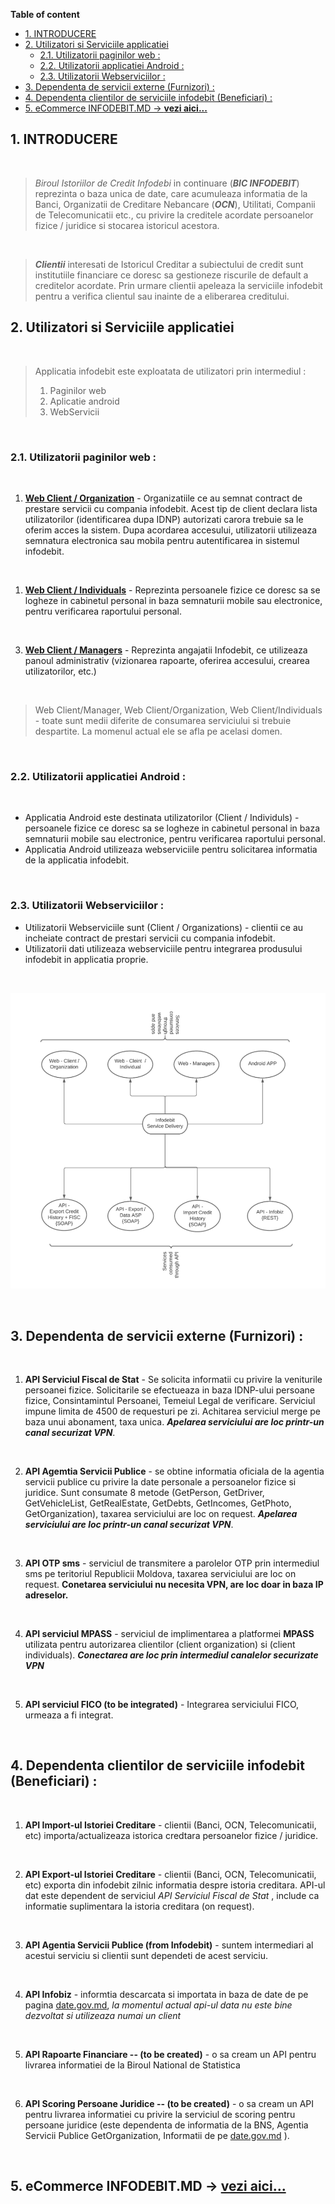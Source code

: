**Table of content**

- [1. INTRODUCERE](#1-introducere)
- [2. Utilizatori si Serviciile applicatiei](#2-utilizatori-si-serviciile-applicatiei)
  - [2.1. Utilizatorii paginilor web :](#21-utilizatorii-paginilor-web-)
  - [2.2. Utilizatorii applicatiei Android :](#22-utilizatorii-applicatiei-android-)
  - [2.3. Utilizatorii Webserviciilor :](#23-utilizatorii-webserviciilor-)
- [3. Dependenta de servicii externe (Furnizori) :](#3-dependenta-de-servicii-externe-furnizori-)
- [4. Dependenta clientilor de serviciile infodebit (Beneficiari) :](#4-dependenta-clientilor-de-serviciile-infodebit-beneficiari-)
- [5. eCommerce INFODEBIT.MD -> **vezi aici...**](#5-ecommerce-infodebitmd---vezi-aici)

## 1. INTRODUCERE

<br/>

> *Biroul Istoriilor de Credit Infodebi* in continuare (***BIC INFODEBIT***) reprezinta o baza unica de date, care acumuleaza informatia de la Banci, Organizatii de Creditare Nebancare (***OCN***), Utilitati, Companii de Telecomunicatii etc., cu privire la creditele acordate persoanelor fizice / juridice si stocarea istoricul acestora.

<br/>

> ***Clientii*** interesati de Istoricul Creditar a subiectului de credit sunt institutiile financiare ce doresc sa gestioneze riscurile de default a creditelor acordate. Prin urmare clientii apeleaza la serviciile infodebit pentru a verifica clientul sau inainte de a eliberarea creditului.


## 2. Utilizatori si Serviciile applicatiei

<br/>

> Applicatia infodebit este exploatata de utilizatori prin intermediul :
> 1. Paginilor web
> 2. Aplicatie android
> 3. WebServicii 

<br/>

### 2.1. Utilizatorii paginilor web :

<br/>

1. **[Web Client / Organization](/ref_doc/WebClientOrg.md)** - Organizatiile ce au semnat contract de prestare servicii cu compania infodebit. Acest tip de client declara lista utilizatorilor (identificarea dupa IDNP) autorizati carora trebuie sa le oferim acces la sistem.
Dupa acordarea accesului, utilizatorii utilizeaza semnatura electronica sau mobila pentru autentificarea in sistemul infodebit.

<br/>

1. **[Web Client / Individuals](/ref_doc/WebClientIndividuals.md)** - Reprezinta persoanele fizice ce doresc sa se logheze in cabinetul personal in baza semnaturii mobile sau electronice, pentru verificarea raportului personal.

<br/>

3. **[Web Client / Managers](/ref_doc/WebManagers.md)** - Reprezinta angajatii Infodebit, ce utilizeaza panoul administrativ (vizionarea rapoarte, oferirea accesului, crearea utilizatorilor, etc.)

<br/>

> Web Client/Manager, Web Client/Organization, Web Client/Individuals - toate sunt medii diferite de consumarea serviciului si trebuie despartite. La momenul actual ele se afla pe acelasi domen.

<br/>

### 2.2. Utilizatorii applicatiei Android :

<br/>

- Applicatia Android este destinata utilizatorilor (Client / Individuls) - persoanele fizice ce doresc sa se logheze in cabinetul personal in baza semnaturii mobile sau electronice, pentru verificarea raportului personal.
- Applicatia Android utilizeaza webserviciile pentru solicitarea informatia de la applicatia infodebit.

<br/>


### 2.3. Utilizatorii Webserviciilor : 

- Utilizatorii Webserviciile sunt (Client / Organizations) - clientii ce au incheiate contract de prestari servicii cu compania infodebit.
- Utilizatorii dati utilizeaza webserviciile pentru integrarea produsului infodebit in applicatia proprie.

<br/>

![Infodebit Services](img/Service_Actors.png)

<br/>

## 3. Dependenta de servicii externe (Furnizori) : 

<br/>

1. **API Serviciul Fiscal de Stat** - Se solicita informatii cu privire la veniturile persoanei fizice. Solicitarile se efectueaza in baza IDNP-ului persoane fizice, Consintamintul Persoanei, Temeiul Legal de verificare. Serviciul impune limita de 4500 de requesturi pe zi. Achitarea serviciul merge pe baza unui abonament, taxa unica. ***Apelarea serviciului are loc printr-un canal securizat VPN***.

<br/>

2. **API Agemtia Servicii Publice** - se obtine informatia oficiala de la agentia servicii publice cu privire la date personale a persoanelor fizice si juridice. Sunt consumate 8 metode (GetPerson, GetDriver, GetVehicleList, GetRealEstate, GetDebts, GetIncomes, GetPhoto, GetOrganization), taxarea serviciului are loc on request. ***Apelarea serviciului are loc printr-un canal securizat VPN***.

<br/>

3. **API OTP sms** - serviciul de transmitere a parolelor OTP prin intermediul sms pe teritoriul Republicii Moldova, taxarea serviciului are loc on request. **Conetarea serviciului nu necesita VPN, are loc doar in baza IP adreselor.**


<br/>

4. **API serviciul MPASS** - serviciul de implimentarea a platformei **MPASS** utilizata pentru autorizarea clientilor (client organization) si (client individuals). ***Conectarea are loc prin intermediul canalelor securizate VPN***

<br/>

5. **API serviciul FICO (to be integrated)** - Integrarea serviciului FICO, urmeaza a fi integrat.

<br/>

## 4. Dependenta clientilor de serviciile infodebit (Beneficiari) :

<br/>

1. **API Import-ul Istoriei Creditare** - clientii (Banci, OCN, Telecomunicatii, etc) importa/actualizeaza istorica credtara persoanelor fizice / juridice.

<br/>

2. **API Export-ul Istoriei Creditare** - clientii (Banci, OCN, Telecomunicatii, etc) exporta din infodebit zilnic informatia despre istoria creditara. API-ul dat este dependent de serviciul *API Serviciul Fiscal de Stat* , include ca informatie suplimentara la istoria creditara (on request).

<br/>

3. **API Agentia Servicii Publice (from Infodebit)** - suntem intermediari al acestui serviciu si clientii sunt dependeti de acest serviciu.

<br/>

4. **API Infobiz** - informtia descarcata si importata in baza de date de pe pagina [date.gov.md](https://date.gov.md/), *la momentul actual api-ul data nu este bine dezvoltat si utilizeaza numai un client*

<br/>

5. **API Rapoarte Financiare -- (to be created)** - o sa cream un API pentru livrarea informatiei de la Biroul National de Statistica

<br/>

6. **API Scoring Persoane Juridice -- (to be created)** - o sa cream un API pentru livrarea informatiei cu privire la serviciul de scoring pentru persoane juridice (este dependenta de informatia de la BNS, Agentia Servicii Publice GetOrganization, Informatii de pe [date.gov.md](https://date.gov.md/) ).

<br>

## 5. eCommerce INFODEBIT.MD -> **[vezi aici...](/ref_doc/eCommerce.md)** 